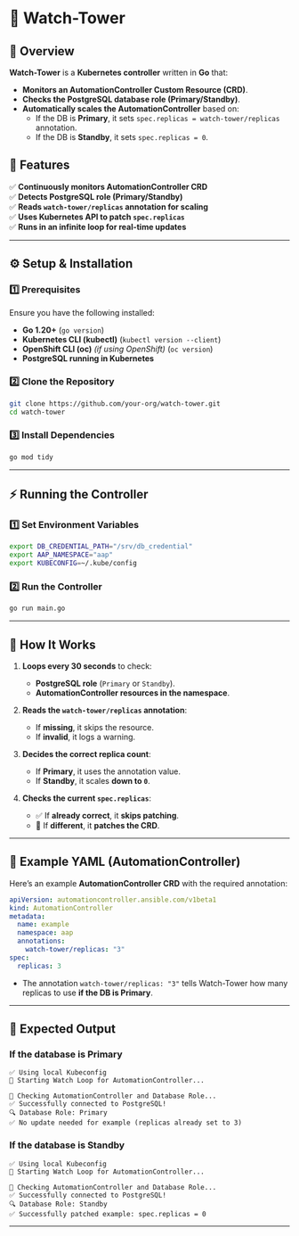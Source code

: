 # 🏰 Watch-Tower

## 📌 Overview
**Watch-Tower** is a **Kubernetes controller** written in **Go** that:
- **Monitors an AutomationController Custom Resource (CRD)**.
- **Checks the PostgreSQL database role (Primary/Standby)**.
- **Automatically scales the AutomationController** based on:
  - If the DB is **Primary**, it sets `spec.replicas = watch-tower/replicas` annotation.
  - If the DB is **Standby**, it sets `spec.replicas = 0`.

## 🚀 Features
✅ **Continuously monitors AutomationController CRD**  
✅ **Detects PostgreSQL role (Primary/Standby)**  
✅ **Reads `watch-tower/replicas` annotation for scaling**  
✅ **Uses Kubernetes API to patch `spec.replicas`**  
✅ **Runs in an infinite loop for real-time updates**  

---

## ⚙️ **Setup & Installation**

### **1️⃣ Prerequisites**
Ensure you have the following installed:
- **Go 1.20+** (`go version`)
- **Kubernetes CLI (kubectl)** (`kubectl version --client`)
- **OpenShift CLI (oc)** _(if using OpenShift)_ (`oc version`)
- **PostgreSQL running in Kubernetes**

### **2️⃣ Clone the Repository**
```bash
git clone https://github.com/your-org/watch-tower.git
cd watch-tower
```

### **3️⃣ Install Dependencies**
```bash
go mod tidy
```

---

## ⚡ **Running the Controller**
### **1️⃣ Set Environment Variables**
```bash
export DB_CREDENTIAL_PATH="/srv/db_credential"
export AAP_NAMESPACE="aap"
export KUBECONFIG=~/.kube/config
```

### **2️⃣ Run the Controller**
```bash
go run main.go
```

---

## 🔄 **How It Works**
1. **Loops every 30 seconds** to check:
   - **PostgreSQL role** (`Primary` or `Standby`).
   - **AutomationController resources in the namespace**.

2. **Reads the `watch-tower/replicas` annotation**:
   - If **missing**, it skips the resource.
   - If **invalid**, it logs a warning.

3. **Decides the correct replica count**:
   - If **Primary**, it uses the annotation value.
   - If **Standby**, it scales **down to `0`**.

4. **Checks the current `spec.replicas`**:
   - ✅ If **already correct**, it **skips patching**.
   - 🔄 If **different**, it **patches the CRD**.

---

## 📄 **Example YAML (AutomationController)**
Here’s an example **AutomationController CRD** with the required annotation:
```yaml
apiVersion: automationcontroller.ansible.com/v1beta1
kind: AutomationController
metadata:
  name: example
  namespace: aap
  annotations:
    watch-tower/replicas: "3"
spec:
  replicas: 3
```
- The annotation `watch-tower/replicas: "3"` tells Watch-Tower how many replicas to use **if the DB is Primary**.

---

## 📌 **Expected Output**
### **If the database is Primary**
```
✅ Using local Kubeconfig
🚀 Starting Watch Loop for AutomationController...

🔄 Checking AutomationController and Database Role...
✅ Successfully connected to PostgreSQL!
🔍 Database Role: Primary
✅ No update needed for example (replicas already set to 3)
```

### **If the database is Standby**
```
✅ Using local Kubeconfig
🚀 Starting Watch Loop for AutomationController...

🔄 Checking AutomationController and Database Role...
✅ Successfully connected to PostgreSQL!
🔍 Database Role: Standby
✅ Successfully patched example: spec.replicas = 0
```

---


